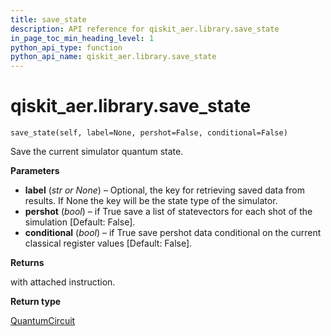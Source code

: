 ```yaml
---
title: save_state
description: API reference for qiskit_aer.library.save_state
in_page_toc_min_heading_level: 1
python_api_type: function
python_api_name: qiskit_aer.library.save_state
---
```


# qiskit\_aer.library.save\_state

<span id="qiskit_aer.library.save_state" />

`save_state(self, label=None, pershot=False, conditional=False)`

Save the current simulator quantum state.

**Parameters**

*   **label** (*str or None*) – Optional, the key for retrieving saved data from results. If None the key will be the state type of the simulator.
*   **pershot** (*bool*) – if True save a list of statevectors for each shot of the simulation \[Default: False].
*   **conditional** (*bool*) – if True save pershot data conditional on the current classical register values \[Default: False].

**Returns**

with attached instruction.

**Return type**

[QuantumCircuit](qiskit.circuit.QuantumCircuit "qiskit.circuit.QuantumCircuit")

